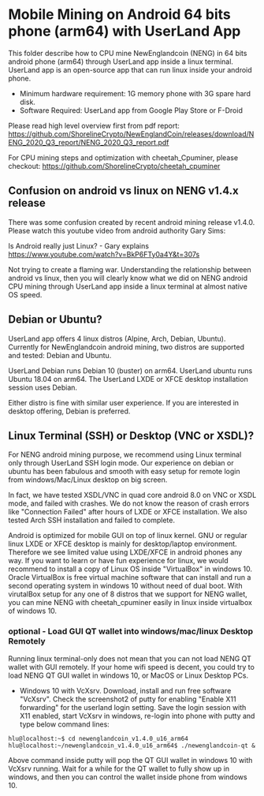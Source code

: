 # Mobile Mining on Android 64 bits phone (arm64) with UserLand App

This folder describe how to CPU mine NewEnglandcoin (NENG) in 64 bits android phone (arm64) through UserLand app inside a linux terminal.  UserLand app is an open-source app that can run linux inside your android phone. 

- Minimum hardware requirement: 1G memory phone with 3G spare hard disk. 
- Software Required: UserLand app from Google Play Store or F-Droid

Please read high level overview first from pdf report:
https://github.com/ShorelineCrypto/NewEnglandCoin/releases/download/NENG_2020_Q3_report/NENG_2020_Q3_report.pdf 

For CPU mining steps and optimization with cheetah_Cpuminer, please checkout: 
https://github.com/ShorelineCrypto/cheetah_cpuminer

## Confusion on android vs linux on NENG v1.4.x release

There was some confusion created by recent android mining release v1.4.0.  Please watch this youtube video from android authority Gary Sims:

Is Android really just Linux? - Gary explains
https://www.youtube.com/watch?v=BkP6FTy0a4Y&t=307s

Not trying to create a flaming war.  Understanding the relationship between android vs linux, then you will clearly know what we did on NENG android CPU mining through UserLand app inside a linux terminal at almost native OS speed.


## Debian or Ubuntu?

UserLand app offers 4 linux distros (Alpine, Arch, Debian, Ubuntu). Currently for NewEnglandcoin android mining, two distros are supported and tested: Debian and Ubuntu. 

UserLand Debian runs Debian 10 (buster) on arm64.  UserLand ubuntu runs Ubuntu 18.04 on arm64.  The UserLand LXDE or XFCE desktop installation session uses Debian. 

Either distro is fine with similar user experience. If you are interested in desktop offering, Debian is preferred. 

## Linux Terminal (SSH) or Desktop (VNC or XSDL)? 

For NENG android mining purpose, we recommend using Linux terminal only through UserLand SSH login mode.  Our experience on debian or ubuntu has been fabulous and smooth with 
easy setup for remote login from windows/Mac/Linux desktop on big screen. 

In fact, we have tested XSDL/VNC in quad core android 8.0 on VNC or XSDL mode, and failed with crashes.  We do not know the reason of crash errors like "Connection Failed" after hours of LXDE or XFCE installation.  We also tested Arch SSH installation and failed to complete. 

Android is optimized for mobile GUI on top of linux kernel. GNU or regular linux LXDE or XFCE desktop is mainly for desktop/laptop environment. Therefore we see limited value using LXDE/XFCE in android phones any way. If you want to learn or have fun experience for linux, we would recommend to install a copy of Linux OS inside "VirtualBox" in windows 10. Oracle VirtualBox is free virtual machine software that can install and run a second operating system in windows 10 without need of dual boot.  With virutalBox setup for any one of 8 distros that we support for NENG wallet, you can mine NENG with cheetah_cpuminer easily in linux inside virtualbox of windows 10. 


### optional - Load GUI QT wallet into windows/mac/linux Desktop Remotely

 Running linux terminal-only does not mean that you can not load NENG QT wallet with GUI remotely. If your home wifi speed is decent, you could try to load NENG QT GUI wallet in windows 10, or MacOS or Linux Desktop PCs. 
 - Windows 10 with VcXsrv. Download, install and run free software "VcXsrv".  Check the screenshot2 of putty for enabling 
 "Enable X11 forwarding" for the userland login setting. Save the login session with X11 enabled, start VcXsrv in windows, 
 re-login into phone with putty and type below command lines:
 ```
 hlu@localhost:~$ cd newenglandcoin_v1.4.0_u16_arm64
 hlu@localhost:~/newenglandcoin_v1.4.0_u16_arm64$ ./newenglandcoin-qt &
```
 Above command inside putty will pop the QT GUI wallet in windows 10 with VcXsrv running. Wait for a while for the QT wallet to fully show up in windows, and then you can control the wallet inside phone from windows 10.


   
